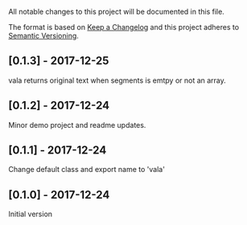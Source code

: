All notable changes to this project will be documented in this file.

The format is based on [Keep a Changelog](http://keepachangelog.com/en/1.0.0/)
and this project adheres to [Semantic Versioning](http://semver.org/spec/v2.0.0.html).

## [0.1.3] - 2017-12-25
vala returns original text when segments is emtpy or not an array.

## [0.1.2] - 2017-12-24
Minor demo project and readme updates.

## [0.1.1] - 2017-12-24
Change default class and export name to 'vala'

## [0.1.0] - 2017-12-24
Initial version
